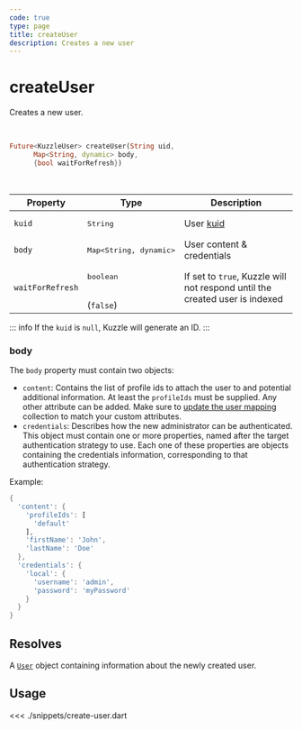 ```yaml
---
code: true
type: page
title: createUser
description: Creates a new user
---
```


# createUser

Creates a new user.

<br />

```dart
Future<KuzzleUser> createUser(String uid, 
      Map<String, dynamic> body,
      {bool waitForRefresh})
```

<br />

| Property | Type | Description |
|--- |--- |--- |
| `kuid` | <pre>String</pre> | User [kuid](/core/2/guides/essentials/user-authentication#kuzzle-user-identifier-kuid) |
| `body` | <pre>Map<String, dynamic></pre> | User content &amp; credentials |
| `waitForRefresh` | <pre>boolean</pre><br />(`false`) | If set to `true`, Kuzzle will not respond until the created user is indexed |

::: info
If the `kuid` is `null`, Kuzzle will generate an ID.
:::

### body

The `body` property must contain two objects:
- `content`: Contains the list of profile ids to attach the user to and potential additional information. At least the `profileIds` must be supplied.
Any other attribute can be added. 
Make sure to [update the user mapping](/sdk/dart/2/controllers/security/update-user-mapping) collection to match your custom attributes.
- `credentials`: Describes how the new administrator can be authenticated. This object must contain one or more 
properties, named after the target authentication strategy to use. Each one of these properties are objects
containing the credentials information, corresponding to that authentication strategy.

Example: 

```dart
{
  'content': {
    'profileIds': [
      'default'
    ],
    'firstName': 'John',
    'lastName': 'Doe'
  },
  'credentials': {
    'local': {
      'username': 'admin',
      'password': 'myPassword'
    }
  }
}
```

## Resolves

A [`User`](sdk/dart/2/core-classes/user/introduction) object containing information about the newly created user.

## Usage

<<< ./snippets/create-user.dart
